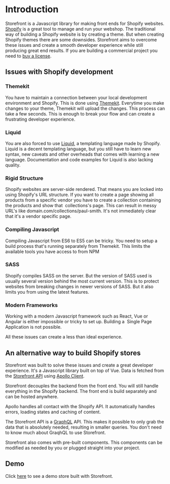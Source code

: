 # Introduction

Storefront is a Javascript library for making front ends for Shopify websites. [Shopify](https://www.shopify.com/) is a great tool to manage and run your webshop. The traditional way of building a Shopify website is by creating a theme. But when creating Shopify themes there are some downsides. Storefront aims to overcome these issues and create a smooth developer experience while still producing great end results. If you are building a commercial project you need to [buy a license](#).

## Issues with Shopify development

### Themekit
You have to maintain a connection between your local development environment and Shopify. This is done using [Themekit](https://shopify.github.io/themekit/). Everytime you make changes to your theme, Themekit will upload the changes. This process can take a few seconds. This is enough to break your flow and can create a frustrating developer experience.

### Liquid
You are also forced to use [Liquid](https://help.shopify.com/themes/liquid), a templating language made by Shopify. Liquid is a decent templating language, but you still have to learn new syntax, new caveats and other overheads that comes with learning a new language. Documentation and code examples for Liquid is also lacking quality.

### Rigid Structure
Shopify websites are server-side rendered. That means you are locked into using Shopify's URL structure. If you want to create a page showing all products from a specific vendor you have to create a collection containing the products and show that  collections's page. This can result in messy URL's like domain.com/collections/paul-smith. It's not immediately clear that it's a vendor specific page. 

### Compiling Javascript
Compiling Javascript from ES6 to ES5 can be tricky. You need to setup a build process that's running separately from Themekit. This limits the available tools you have access to from NPM

### SASS
Shopify compiles SASS on the server. But the version of SASS used is usually several version behind the most current version. This is to protect websites from breaking changes in newer versions of SASS. But it also limits you from using the latest features.

### Modern Frameworks
Working with a modern Javascript framework such as React, Vue or Angular is either impossible or tricky to set up. Building a  Single Page Application is not possible.

All these issues can create a less than ideal experience. 

## An alternative way to build Shopify stores

Storefront was built to solve these issues and create a great developer experience. It's a Javascript library built on top of Vue. Data is fetched from the [Storefront API](https://help.shopify.com/api/storefront-api) using [Apollo Client](https://www.apollographql.com/client/). 

Storefront decouples the backend from the front end. You will still handle everything in the Shopify backend. The front end is build separately and can be hosted anywhere. 

Apollo handles all contact with the Shopify API. It automatically handles errors, loading states and caching of content. 

The Storefront API is a [GraphQL](https://graphql.org/) API. This makes it possible to only grab the data that is absolutely needed, resulting in smaller queries. You don't need to know much about GraqhQL to use Storefront. 

Storefront also comes with pre-built components. This components can be modified as needed by you or plugged straight into your project.

## Demo
Click [here](#) to see a demo store built with Storefront.
